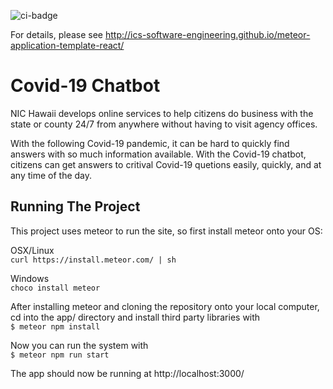 ![ci-badge](https://github.com/ics-software-engineering/meteor-application-template-react/workflows/ci-meteor-application-template-react/badge.svg)

For details, please see http://ics-software-engineering.github.io/meteor-application-template-react/

# Covid-19 Chatbot 
NIC Hawaii develops online services to help citizens do business with the state or county 24/7 from anywhere without having to visit agency offices. 

With the following Covid-19 pandemic, it can be hard to quickly find answers with so much information available. With the Covid-19 chatbot, citizens can get answers to critival Covid-19 quetions easily, quickly, and at any time of the day. 

## Running The Project
This project uses meteor to run the site, so first install meteor onto your OS:

OSX/Linux\
`curl https://install.meteor.com/ | sh`

Windows\
`choco install meteor`

After installing meteor and cloning the repository onto your local computer, cd into the app/ directory and install third party libraries with\
`$ meteor npm install`

Now you can run the system with\
`$ meteor npm run start`

The app should now be running at http://localhost:3000/
